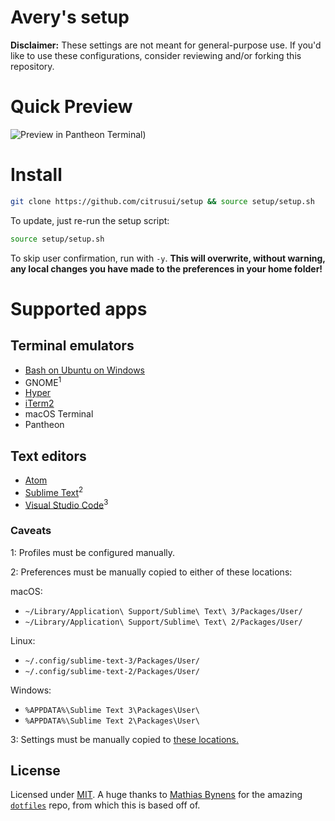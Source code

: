 # Avery's setup

**Disclaimer:** These settings are not meant for general-purpose use. If you'd like to use these configurations, consider reviewing and/or forking this repository.

# Quick Preview

![Preview in Pantheon Terminal)](https://cloud.githubusercontent.com/assets/9056756/20851411/4a24f6d2-b8ae-11e6-848c-6878d5d064f6.png)

# Install

```sh
git clone https://github.com/citrusui/setup && source setup/setup.sh
```

To update, just re-run the setup script:

```sh
source setup/setup.sh
```

To skip user confirmation, run with `-y`. **This will overwrite, without warning, any local changes you have made to the preferences in your home folder!**

# Supported apps

## Terminal emulators

- [Bash on Ubuntu on Windows](https://msdn.microsoft.com/commandline/wsl/about)
- GNOME<sup>1</sup>
- [Hyper](https://hyper.is)
- [iTerm2](https://www.iterm2.com)
- macOS Terminal
- Pantheon

## Text editors

- [Atom](https://atom.io)
- [Sublime Text](https://www.sublimetext.com)<sup>2</sup>
- [Visual Studio Code](https://code.visualstudio.com)<sup>3</sup>

### Caveats

1: Profiles must be configured manually.

2: Preferences must be manually copied to either of these locations:

macOS:
- `~/Library/Application\ Support/Sublime\ Text\ 3/Packages/User/`
- `~/Library/Application\ Support/Sublime\ Text\ 2/Packages/User/`

Linux:
- `~/.config/sublime-text-3/Packages/User/`
- `~/.config/sublime-text-2/Packages/User/`

Windows:
- `%APPDATA%\Sublime Text 3\Packages\User\`
- `%APPDATA%\Sublime Text 2\Packages\User\`

3: Settings must be manually copied to [these locations.](https://code.visualstudio.com/Docs/customization/userandworkspace#_settings-file-locations)

## License

Licensed under [MIT](LICENSE.md). A huge thanks to [Mathias Bynens](https://mathiasbynens.be) for the amazing [`dotfiles`](https://github.com/mathiasbynens/dotfiles) repo, from which this is based off of.
